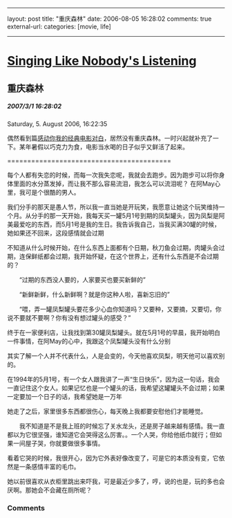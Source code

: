 
---
layout: post
title: "&#37325;&#24198;&#26862;&#26519;"
date: 2006-08-05 16:28:02
comments: true
external-url: 
categories: [movie, life]

---

				
# [Singing Like Nobody's Listening][1]

   [1]: index.html

## 重庆森林

##### 2007/3/1 16:28:02

Saturday, 5. August 2006, 16:22:35

  


  


偶然看到篇[感动你我的经典电影对白][2]，居然没有重庆森林。一时兴起就补充了一下。某年暑假以巧克力为食，电影当水喝的日子似乎又鲜活了起来。  
  
=========================================  
  
每个人都有失恋的时候，而每一次我失恋呢，我就会去跑步。因为跑步可以将你身体里面的水分蒸发掉，而让我不那么容易流泪，我怎么可以流泪呢？ 在阿May心里，我可是个很酷的男人。  
  
我们分手的那天是愚人节，所以我一直当她是开玩笑，我愿意让她这个玩笑维持一个月。从分手的那一天开始，我每天买一罐5月1号到期的凤梨罐头，因为凤梨是阿美最爱吃的东西，而5月1号是我的生日。我告诉我自己，当我买满30罐的时候，她如果还不回来，这段感情就会过期  
  
不知道从什么时候开始，在什么东西上面都有个日期，秋刀鱼会过期，肉罐头会过期，连保鲜纸都会过期，我开始怀疑，在这个世界上，还有什么东西是不会过期的？  
  
　　“过期的东西没人要的，人家要买也要买新鲜的”  
  
　　“新鲜新鲜，什么新鲜啊？就是你这种人啦，喜新忘旧的”  
  
　　“喂，弄一罐凤梨罐头要花多少心血你知道吗？又要种，又要摘，又要切，你说不要就不要啊？你有没有想过罐头的感受？”  
  
终于在一家便利店，让我找到第30罐凤梨罐头。就在5月1号的早晨，我开始明白一件事情，在阿May的心中，我跟这个凤梨罐头没有什么分别  
  
其实了解一个人并不代表什么，人是会变的，今天他喜欢凤梨，明天他可以喜欢别的。  
  
在1994年的5月1号，有一个女人跟我讲了一声“生日快乐”，因为这一句话，我会一直记住这个女人。如果记忆也是一个罐头的话，我希望这罐罐头不会过期；如果一定要加一个日子的话，我希望她是一万年  
  
她走了之后，家里很多东西都很伤心，每天晚上我都要安慰他们才能睡觉。  
  
　　我不知道是不是我上班的时候忘了关水龙头，还是房子越来越有感情。我一直都以为它很坚强，谁知道它会哭得这么厉害。。一个人哭，你给他纸巾就行；但如果一间屋子哭，你就要做很多事情。  
  
看着它哭的时候，我很开心，因为它外表好像改变了，可是它的本质没有变，它依然是一条感情丰富的毛巾。  
  
她以前很喜欢从衣柜里跳出来吓我，可是最近少多了，哼，说的也是，玩的多也会厌啊。那她会不会藏在厕所呢？  
  


   [2]: http://www.pactofshadow.com/bbs/showthread.php?p=1134520&posted=1#post1134520

### Comments
